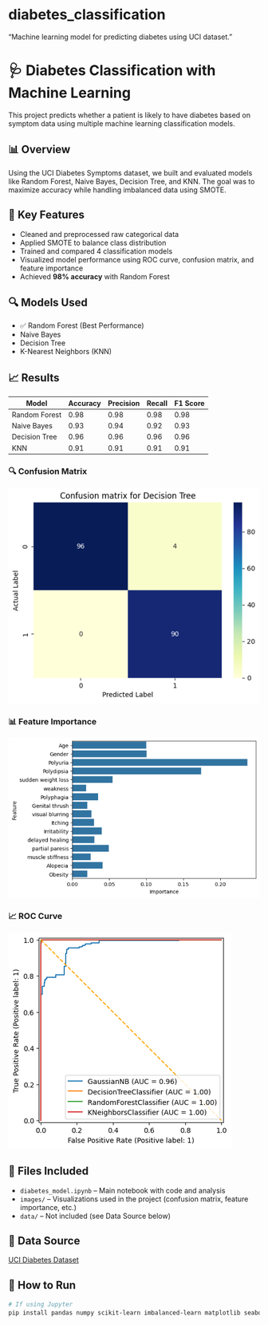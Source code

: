 # diabetes_classification
“Machine learning model for predicting diabetes using UCI dataset.”
# 🩺 Diabetes Classification with Machine Learning

This project predicts whether a patient is likely to have diabetes based on symptom data using multiple machine learning classification models.

## 📊 Overview

Using the UCI Diabetes Symptoms dataset, we built and evaluated models like Random Forest, Naive Bayes, Decision Tree, and KNN. The goal was to maximize accuracy while handling imbalanced data using SMOTE.

## 🧠 Key Features

- Cleaned and preprocessed raw categorical data
- Applied SMOTE to balance class distribution
- Trained and compared 4 classification models
- Visualized model performance using ROC curve, confusion matrix, and feature importance
- Achieved **98% accuracy** with Random Forest

## 🔍 Models Used

- ✅ Random Forest (Best Performance)
- Naive Bayes
- Decision Tree
- K-Nearest Neighbors (KNN)

## 📈 Results

| Model           | Accuracy | Precision | Recall | F1 Score |
|----------------|----------|-----------|--------|----------|
| Random Forest  | 0.98     | 0.98      | 0.98   | 0.98     |
| Naive Bayes    | 0.93     | 0.94      | 0.92   | 0.93     |
| Decision Tree  | 0.96     | 0.96      | 0.96   | 0.96     |
| KNN            | 0.91     | 0.91      | 0.91   | 0.91     |

### 🔍 Confusion Matrix
![Confusion Matrix](images/confusion_matrix.png)

### 📊 Feature Importance
![Feature Importance](images/feature_importance.png)

### 📈 ROC Curve
![ROC Curve](images/roc_curve.png)


## 📁 Files Included

- `diabetes_model.ipynb` – Main notebook with code and analysis
- `images/` – Visualizations used in the project (confusion matrix, feature importance, etc.)
- `data/` – Not included (see Data Source below)

## 📂 Data Source

[UCI Diabetes Dataset](https://archive.ics.uci.edu/ml/datasets/Early+stage+diabetes+risk+prediction+dataset.)

## 🚀 How to Run

```bash
# If using Jupyter
pip install pandas numpy scikit-learn imbalanced-learn matplotlib seaborn
